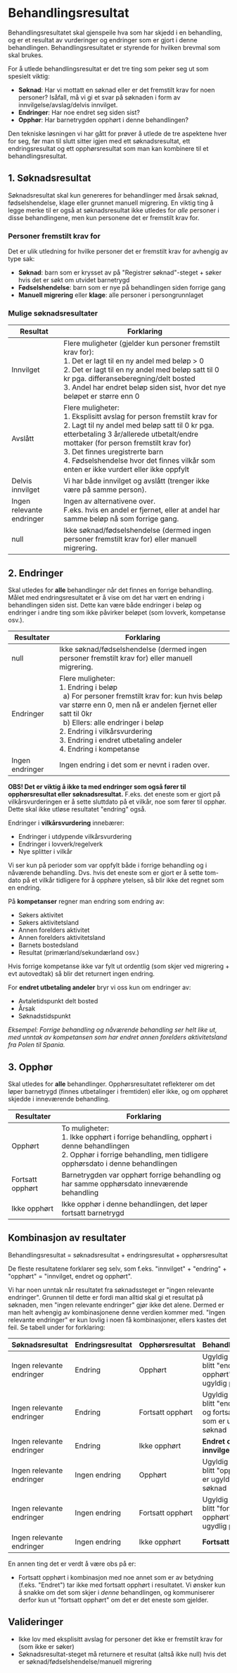 # Behandlingsresultat
Behandlingsresultatet skal gjenspeile hva som har skjedd i en behandling, og er et resultat av vurderinger og endringer som er gjort i denne behandlingen. Behandlingsresultatet er styrende for hvilken brevmal som skal brukes.

For å utlede behandlingsresultat er det tre ting som peker seg ut som spesielt viktig:
- **Søknad**: Har vi mottatt en søknad eller er det fremstilt krav for noen personer? Isåfall, må vi gi et svar på søknaden i form av innvilgelse/avslag/delvis innvilget. 
- **Endringer**: Har noe endret seg siden sist? 
- **Opphør**: Har barnetrygden opphørt i denne behandlingen?

Den tekniske løsningen vi har gått for prøver å utlede de tre aspektene hver for seg, før man til slutt sitter igjen med ett søknadsresultat, ett endringsresultat og ett opphørsresultat som man kan kombinere til et behandlingsresultat.

## 1. Søknadsresultat
Søknadsresultat skal kun genereres for behandlinger med årsak søknad, fødselshendelse, klage eller grunnet manuell migrering. En viktig ting å legge merke til er også at søknadsresultat ikke utledes for _alle_ personer i disse behandlingene, men kun personene det er fremstilt krav for.

### Personer fremstilt krav for
Det er ulik utledning for hvilke personer det er fremstilt krav for avhengig av type sak:
- **Søknad**: barn som er krysset av på "Registrer søknad"-steget + søker hvis det er søkt om utvidet barnetrygd
- **Fødselshendelse**: barn som er nye på behandlingen siden forrige gang
- **Manuell migrering** eller **klage**: alle personer i persongrunnlaget

### Mulige søknadsresultater

| Resultat                  | Forklaring                                                                                                                                                                                                                                                                                                                                        |
|---------------------------|---------------------------------------------------------------------------------------------------------------------------------------------------------------------------------------------------------------------------------------------------------------------------------------------------------------------------------------------------|
| Innvilget                 | Flere muligheter (gjelder kun personer fremstilt krav for):<br>1. Det er lagt til en ny andel med beløp > 0<br>2. Det er lagt til en ny andel med beløp satt til 0 kr pga. differanseberegning/delt bosted   <br>3. Andel har endret beløp siden sist, hvor det nye beløpet er større enn 0                                                       |
| Avslått                   | Flere muligheter:<br>1. Eksplisitt avslag for person fremstilt krav for<br>2. Lagt til ny andel med beløp satt til 0 kr pga. etterbetaling 3 år/allerede utbetalt/endre mottaker (for person fremstilt krav for) <br> 3. Det finnes uregistrerte barn <br> 4. Fødselshendelse hvor det finnes vilkår som enten er ikke vurdert eller ikke oppfylt |
| Delvis innvilget          | Vi har både innvilget og avslått (trenger ikke være på samme person).                                                                                                                                                                                                                                                                             |
| Ingen relevante endringer | Ingen av alternativene over. <br>F.eks. hvis en andel er fjernet, eller at andel har samme beløp nå som forrige gang.                                                                                                                                                                                                                             |
| null                      | Ikke søknad/fødselshendelse (dermed ingen personer fremstilt krav for) eller manuell migrering.                                                                                                                                                                                                                                                   |


## 2. Endringer
Skal utledes for **alle** behandlinger når det finnes en forrige behandling. Målet med endringsresultatet er å vise om det har vært en endring i behandlingen siden sist. 
Dette kan være både endringer i beløp og endringer i andre ting som ikke påvirker beløpet (som lovverk, kompetanse osv.). 


| Resultater      | Forklaring                                                                                                                                                                                                                                                                                                               |
|-----------------|--------------------------------------------------------------------------------------------------------------------------------------------------------------------------------------------------------------------------------------------------------------------------------------------------------------------------|
| null            | Ikke søknad/fødselshendelse (dermed ingen personer fremstilt krav for) eller manuell migrering.                                                                                                                                                                                                                          |
| Endringer       | Flere muligheter:<br>1. Endring i beløp <br>&nbsp; a) For personer fremstilt krav for: kun hvis beløp var større enn 0, men nå er andelen fjernet eller satt til 0kr <br>&nbsp; b) Ellers: alle endringer i beløp <br>2. Endring i vilkårsvurdering<br>3. Endring i endret utbetaling andeler<br>4. Endring i kompetanse |
| Ingen endringer | Ingen endring i det som er nevnt i raden over.                                                                                                                                                                                                                                                                           |

 
 **OBS! Det er viktig å ikke ta med endringer som også fører til opphørsresultat eller søknadsresultat.** F.eks. det eneste som er gjort på vilkårsvurderingen er å sette sluttdato på et vilkår, noe som fører til opphør. Dette skal ikke utløse resultatet "endring" også.

Endringer i **vilkårsvurdering** innebærer:
- Endringer i utdypende vilkårsvurdering
- Endringer i lovverk/regelverk
- Nye splitter i vilkår

Vi ser kun på perioder som var oppfylt både i forrige behandling og i nåværende behandling. Dvs. hvis det eneste som er gjort er å sette tom-dato på et vilkår tidligere for å opphøre ytelsen, så blir ikke det regnet som en endring.

På **kompetanser** regner man endring som endring av:
- Søkers aktivitet
- Søkers aktivitetsland
- Annen forelders aktivitet
- Annen forelders aktivitetsland
- Barnets bostedsland
- Resultat (primærland/sekundærland osv.)

Hvis forrige kompetanse ikke var fylt ut ordentlig (som skjer ved migrering + evt autovedtak) så blir det returnert ingen endring.

For **endret utbetaling andeler** bryr vi oss kun om endringer av:
- Avtaletidspunkt delt bosted
- Årsak
- Søknadstidspunkt

_Eksempel: Forrige behandling og nåværende behandling ser helt like ut, med unntak av kompetansen som har endret annen forelders aktivitetsland fra Polen til Spania._

## 3. Opphør
Skal utledes for **alle** behandlinger. Opphørsresultatet reflekterer om det løper barnetrygd (finnes utbetalinger i fremtiden) eller ikke, og om opphøret skjedde i inneværende behandling. 

| Resultater       | Forklaring                                                                                                                                                             |
|------------------|------------------------------------------------------------------------------------------------------------------------------------------------------------------------|
| Opphørt          | To muligheter:<br>1. Ikke opphørt i forrige behandling, opphørt i denne behandlingen<br>2. Opphør i forrige behandling, men tidligere opphørsdato i denne behandlingen |
| Fortsatt opphørt | Barnetrygden var opphørt forrige behandling og har samme opphørsdato inneværende behandling                                                                            |
| Ikke opphørt     | Ikke opphør i denne behandlingen, det løper fortsatt barnetrygd                                                                                                        |


## Kombinasjon av resultater
Behandlingsresultat = søknadsresultat + endringsresultat + opphørsresultat

De fleste resultatene forklarer seg selv, som f.eks. "innvilget" + "endring" + "opphørt" = "innvilget, endret og opphørt".

Vi har noen unntak når resultatet fra søknadssteget er "ingen relevante endringer". Grunnen til dette er fordi man alltid skal gi et resultat på søknaden, men "ingen relevante endringer" gjør ikke det alene. Dermed er man helt avhengig av kombinasjonene denne verdien kommer med. "Ingen relevante endringer" er kun lovlig i noen få kombinasjoner, ellers kastes det feil. Se tabell under for forklaring:

| Søknadsresultat           | Endringsresultat | Opphørsresultat  | Behandlingsresultat                                                                   |
|---------------------------|------------------|------------------|---------------------------------------------------------------------------------------|
| Ingen relevante endringer | Endring          | Opphørt          | Ugyldig - ville ha blitt "endret og opphørt" som er ugyldig på søknad                 |
| Ingen relevante endringer | Endring          | Fortsatt opphørt | Ugyldig - ville ha blitt "endret/endret og fortsatt opphørt" som er ugyldig på søknad |
| Ingen relevante endringer | Endring          | Ikke opphørt     | **Endret og fortsatt innvilget**                                                      |
| Ingen relevante endringer | Ingen endring    | Opphørt          | Ugyldig - ville ha blitt "opphørt" som er ugyldig på søknad                           |
| Ingen relevante endringer | Ingen endring    | Fortsatt opphørt | Ugyldig - ville ha blitt "fortsatt opphørt" som er ugydlig på søknad                  |
| Ingen relevante endringer | Ingen endring    | Ikke opphørt     | **Fortsatt innvilget**                                                                |

En annen ting det er verdt å være obs på er:
- Fortsatt opphørt i kombinasjon med noe annet som er av betydning (f.eks. "Endret") tar ikke med fortsatt opphørt i resultatet. Vi ønsker kun å snakke om det som skjer i _denne_ behandlingen, og kommuniserer derfor kun ut "fortsatt opphørt" om det er det eneste som gjelder.

## Valideringer
- Ikke lov med eksplisitt avslag for personer det ikke er fremstilt krav for (som ikke er søker)
- Søknadsresultat-steget må returnere et resultat (altså ikke null) hvis det er søknad/fødselshendelse/manuell migrering
